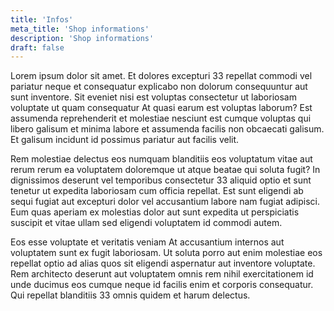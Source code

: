 ```yaml
---
title: 'Infos'
meta_title: 'Shop informations'
description: 'Shop informations'
draft: false
---
```


Lorem ipsum dolor sit amet. Et dolores excepturi 33 repellat commodi vel pariatur neque et consequatur explicabo non dolorum consequuntur aut sunt inventore. Sit eveniet nisi est voluptas consectetur ut laboriosam voluptate ut quam consequatur At quasi earum est voluptas laborum? Est assumenda reprehenderit et molestiae nesciunt est cumque voluptas qui libero galisum et minima labore et assumenda facilis non obcaecati galisum. Et galisum incidunt id possimus pariatur aut facilis velit.

Rem molestiae delectus eos numquam blanditiis eos voluptatum vitae aut rerum rerum ea voluptatem doloremque ut atque beatae qui soluta fugit? In dignissimos deserunt vel temporibus consectetur 33 aliquid optio et sunt tenetur ut expedita laboriosam cum officia repellat. Est sunt eligendi ab sequi fugiat aut excepturi dolor vel accusantium labore nam fugiat adipisci. Eum quas aperiam ex molestias dolor aut sunt expedita ut perspiciatis suscipit et vitae ullam sed eligendi voluptatem id commodi autem.

Eos esse voluptate et veritatis veniam At accusantium internos aut voluptatem sunt ex fugit laboriosam. Ut soluta porro aut enim molestiae eos repellat optio ad alias quos sit eligendi aspernatur aut inventore voluptate. Rem architecto deserunt aut voluptatem omnis rem nihil exercitationem id unde ducimus eos cumque neque id facilis enim et corporis consequatur. Qui repellat blanditiis 33 omnis quidem et harum delectus.
